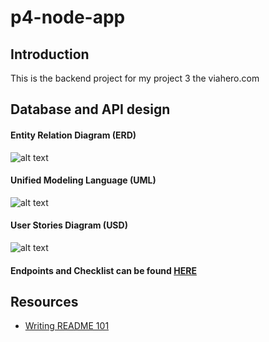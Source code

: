 # p4-node-app

## Introduction

This is the backend project for my project 3 the viahero.com

## Database and API design

#### Entity Relation Diagram (ERD)
![alt text](/projects/p4-node-app/diagrams/ERD-PSD.jpg "ERD")

#### Unified Modeling Language (UML)
![alt text](/projects/p4-node-app/diagrams/UML-PSD%20copy.jpg "UML")

#### User Stories Diagram (USD)
![alt text](/projects/p4-node-app/diagrams/UserStoriesDiagram%20copy.jpg "USD")

#### Endpoints and Checklist can be found [HERE](./checklists/Ckecklists.xlsx)


## Resources

- [Writing README 101](https://stackoverflow.com/questions/32563078/how-link-to-any-local-file-with-markdown-syntax)
